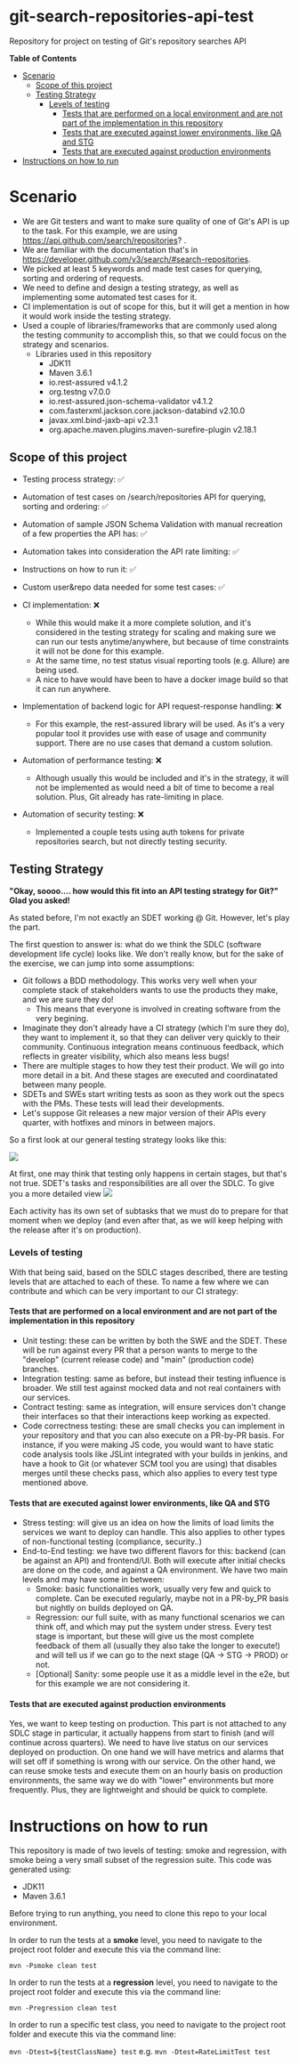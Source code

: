 # git-search-repositories-api-test
Repository for project on testing of Git's repository searches API

**Table of Contents**

- [Scenario](#scenario)
  * [Scope of this project](#scope-of-this-project)
  * [Testing Strategy](#testing-strategy)
    + [Levels of testing](#levels-of-testing)
      - [Tests that are performed on a local environment and are not part of the implementation in this repository](#tests-that-are-performed-on-a-local-environment-and-are-not-part-of-the-implementation-in-this-repository)
      - [Tests that are executed against lower environments, like QA and STG](#tests-that-are-executed-against-lower-environments--like-qa-and-stg)
      - [Tests that are executed against production environments](#tests-that-are-executed-against-production-environments)
- [Instructions on how to run](#instructions-on-how-to-run)


# Scenario
- We are Git testers and want to make sure quality of one of Git's API is up to the task. For this example, we are using https://api.github.com/search/repositories? .
- We are familiar with the documentation that's in https://developer.github.com/v3/search/#search-repositories.
- We picked at least 5 keywords and made test cases for querying, sorting and ordering of requests.
- We need to define and design a testing strategy, as well as implementing some automated test cases for it.
- CI implementation is out of scope for this, but it will get a mention in how it would work inside the testing strategy.
- Used a couple of libraries/frameworks that are commonly used along the testing community to accomplish this, so that we could focus on the strategy and scenarios.
  - Libraries used in this repository
    - JDK11
    - Maven 3.6.1
    - io.rest-assured v4.1.2
    - org.testng v7.0.0
    - io.rest-assured.json-schema-validator v4.1.2
    - com.fasterxml.jackson.core.jackson-databind v2.10.0
    - javax.xml.bind-jaxb-api v2.3.1
    - org.apache.maven.plugins.maven-surefire-plugin v2.18.1

## Scope of this project
- Testing process strategy: :white_check_mark:
- Automation of test cases on /search/repositories API for querying, sorting and ordering: :white_check_mark:
- Automation of sample JSON Schema Validation with manual recreation of a few properties the API has: :white_check_mark:
- Automation takes into consideration the API rate limiting: :white_check_mark:
- Instructions on how to run it: :white_check_mark:
- Custom user&repo data needed for some test cases: :white_check_mark:

- CI implementation: :x:
  - While this would make it a more complete solution, and it's considered in the testing strategy for scaling and making sure we can run our tests anytime/anywhere, but because of time constraints it will not be done for this example.
  - At the same time, no test status visual reporting tools (e.g. Allure) are being used.
  - A nice to have would have been to have a docker image build so that it can run anywhere.
- Implementation of backend logic for API request-response handling: :x:
  - For this example, the rest-assured library will be used. As it's a very popular tool it provides use with ease of usage and community support. There are no use cases that demand a custom solution.
- Automation of performance testing: :x:
  - Although usually this would be included and it's in the strategy, it will not be implemented as would need a bit of time to become a real solution. Plus, Git already has rate-limiting in place.
- Automation of security testing: :x:
  - Implemented a couple tests using auth tokens for private repositories search, but not directly testing security.
  
## Testing Strategy
**"Okay, soooo.... how would this fit into an API testing strategy for Git?"
Glad you asked!**

As stated before, I'm not exactly an SDET working @ Git. However, let's play the part.

The first question to answer is: what do we think the SDLC (software development life cycle) looks like. We don't really know, but for the sake of the exercise, we can jump into some assumptions:

- Git follows a BDD methodology. This works very well when your complete stack of stakeholders wants to use the products they make, and we are sure they do! 
	- This means that everyone is involved in creating software from the very begining. 
- Imaginate they don't already have a CI strategy (which I'm sure they do), they want to implement it, so that they can deliver very quickly to their community. Continuous integration means continuous feedback, which reflects in greater visibility, which also means less bugs!
- There are multiple stages to how they test their product. We will go into more detail in a bit. And these stages are executed and coordinatated between many people.
- SDETs and SWEs start writing tests as soon as they work out the specs with the PMs. These tests will lead their developments.
- Let's suppose Git releases a new major version of their APIs every quarter, with hotfixes and minors in between majors.

So a first look at our general testing strategy looks like this:

![](https://github.com/Zamus/git-search-repositories-api-test/blob/master/readme-images/Releases%20overview.png?raw=true)

At first, one may think that testing only happens in certain stages, but that's not true. SDET's tasks and responsibilities are all over the SDLC. To give you a more detailed view
![](https://github.com/Zamus/git-search-repositories-api-test/blob/master/readme-images/Releases%20detailed.png?raw=true)

Each activity has its own set of subtasks that we must do to prepare for that moment when we deploy (and even after that, as we will keep helping with the release after it's on production).

### Levels of testing

With that being said, based on the SDLC stages described, there are testing levels that are attached to each of these. To name a few where we can contribute and which can be very important to our CI strategy:

#### Tests that are performed on a local environment and are not part of the implementation in this repository
- Unit testing: these can be written by both the SWE and the SDET. These will be run against every PR that a person wants to merge to the "develop" (current release code) and "main" (production code) branches.
- Integration testing: same as before, but instead their testing influence is broader. We still test against mocked data and not real containers with our services.
- Contract testing: same as integration, will ensure services don't change their interfaces so that their interactions keep working as expected.
- Code correctness testing: these are small checks you can implement in your repository and that you can also execute on a PR-by-PR basis. For instance, if you were making JS code, you would want to have static code analysis tools like JSLint integrated with your builds in jenkins, and have a hook to Git (or whatever SCM tool you are using) that disables merges until these checks pass, which also applies to every test type mentioned above.

#### Tests that are executed against lower environments, like QA and STG
- Stress testing: will give us an idea on how the limits of load limits the services we want to deploy can handle. This also applies to other types of non-functional testing (compliance, security..)
- End-to-End testing: we have two different flavors for this: backend (can be against an API) and frontend/UI. Both will execute after initial checks are done on the code, and against a QA environment. We have two main levels and may have some in between:
	- Smoke: basic functionalities work, usually very few and quick to complete. Can be executed regularly, maybe not in a PR-by_PR basis but nightly on builds deployed on QA.
	- Regression: our full suite, with as many functional scenarios we can think off, and which may put the system under stress. Every test stage is important, but these will give us the most complete feedback of them all (usually they also take the longer to execute!) and will tell us if we can go to the next stage (QA -> STG -> PROD) or not.
	- [Optional] Sanity: some people use it as a middle level in the e2e, but for this example we are not considering it.

#### Tests that are executed against production environments
Yes, we want to keep testing on production. This part is not attached to any SDLC stage in particular, it actually happens from start to finish (and will continue across quarters).
We need to have live status on our services deployed on production. On one hand we will have metrics and alarms that will set off if something is wrong with our service.
On the other hand, we can reuse smoke tests and execute them on an hourly basis on production environments, the same way we do with "lower" environments but more frequently. Plus, they are lightweight and should be quick to complete.

  
# Instructions on how to run
This repository is made of two levels of testing: smoke and regression, with smoke being a very small subset of the regression suite.
This code was generated using:
- JDK11
- Maven 3.6.1

Before trying to run anything, you need to clone this repo to your local environment.

In order to run the tests at a **smoke** level, you need to navigate to the project root folder and execute this via the command line:

```mvn -Psmoke clean test```

In order to run the tests at a **regression** level, you need to navigate to the project root folder and execute this via the command line:

```mvn -Pregression clean test```

In order to run a specific test class, you need to navigate to the project root folder and execute this via the command line:

```mvn -Dtest=${testClassName} test```
e.g.
```mvn -Dtest=RateLimitTest test```
